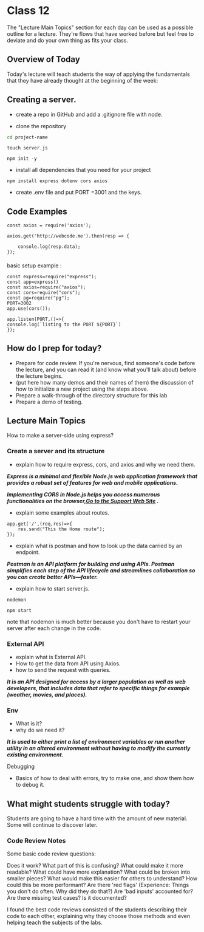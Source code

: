 # Class 12

The "Lecture Main Topics" section for each day can be used as a possible outline for a lecture. They're flows that have worked before but feel free to deviate and do your own thing as fits your class.

## Overview of Today

Today's lecture will teach students the way of applying the fundamentals that they have already thought at the beginning of the week:

## Creating a server.

- create a repo in GitHub and add a .gitignore file with node.

- clone the repository 

```bash
cd project-name
```

```
touch server.js
```

```
npm init -y
```

- install all dependencies that you need for your project 

```
npm install express dotenv cors axios 
```

- create .env file and put PORT =3001 and the keys.


  
## Code Examples

```
const axios = require('axios');

axios.get('http://webcode.me').then(resp => {

    console.log(resp.data);
});

```

####
basic setup example :

```
const express=require("express");
const app=express()
const axios=require("axios");
const cors=require("cors");
const pg=require("pg");
PORT=3002
app.use(cors());

app.listen(PORT,()=>{
console.log(`listing to the PORT ${PORT}`)
});

```

## How do I prep for today?

- Prepare for code review. If you're nervous, find someone's code before the lecture, and you can read it (and know what you'll talk about) before the lecture begins.
- (put here how many demos and their names of them) the discussion of how to initialize a new project using the steps above.
- Prepare a walk-through of the directory structure for this lab
- Prepare a demo of testing.



## Lecture Main Topics

How to make a server-side using express?

### Create a server and its structure

- explain how to require express, cors, and axios and why we need them.

***Express is a minimal and flexible Node.js web application framework that provides a robust set of features for web and mobile applications.***

***Implementing CORS in Node.js helps you access numerous functionalities on the browser,[Go to the Support Web Site](https://www.section.io/engineering-education/how-to-use-cors-in-nodejs-with-express/) .***


- explain some examples about routes.

```
app.get('/',(req,res)=>{
    res.send("This the Home route");
});

```

- explain what is postman and how to look up the data carried by an endpoint.

***Postman is an API platform for building and using APIs. Postman simplifies each step of the API lifecycle and streamlines collaboration so you can create better APIs—faster.***

- explain how to start server.js.
```
nodemon
```

```
npm start
```
note that nodemon is much better because you don't have to restart your server after each change in the code.


### External API 

- explain what is External API.
- How to get the data from API using Axios.
- how to send the request with queries. 

***It is an API designed for access by a larger population as well as web developers, that includes data that refer to specific things for example (weather, movies, and places).***

### Env

- What is it?
- why do we need it?

***It is used to either print a list of environment variables or run another utility in an altered environment without having to modify the currently existing environment.***


Debugging

- Basics of how to deal with errors, try to make one, and show them how to debug it.

## What might students struggle with today?

Students are going to have a hard time with the amount of new material. Some will continue to discover later.

### Code Review Notes

Some basic code review questions:

Does it work?
What part of this is confusing?
What could make it more readable?
What could have more explanation?
What could be broken into smaller pieces?
What would make this easier for others to understand?
How could this be more performant?
Are there 'red flags' (Experience: Things you don't do often. Why did they do that?)
Are 'bad inputs' accounted for?
Are there missing test cases?
Is it documented?

I found the best code reviews consisted of the students describing their code to each other, explaining why they choose those methods and even helping teach the subjects of the labs.